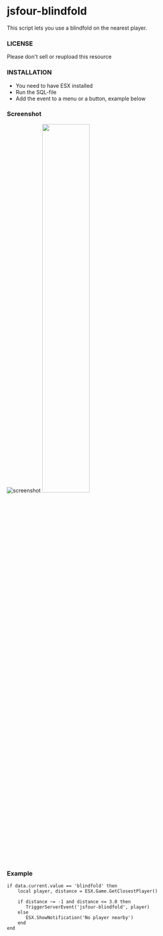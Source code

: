 # jsfour-blindfold
This script lets you use a blindfold on the nearest player.

### LICENSE
Please don't sell or reupload this resource

### INSTALLATION
* You need to have ESX installed
* Run the SQL-file
* Add the event to a menu or a button, example below

### Screenshot
![screenshot](https://i.gyazo.com/thumb/1200/ea01b13e36b33c3e38a9adceb9e88708-png.jpg)
<img src="https://i.gyazo.com/thumb/1000/4e8a73111c477402cd36c9961710afa6-png.jpg" width="50%">

### Example
```
if data.current.value == 'blindfold' then
	local player, distance = ESX.Game.GetClosestPlayer()

	if distance ~= -1 and distance <= 3.0 then
	   TriggerServerEvent('jsfour-blindfold', player)
	else
	   ESX.ShowNotification('No player nearby')
	end
end
```
